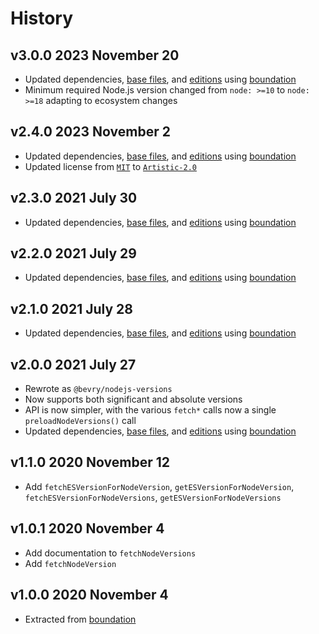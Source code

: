 # History

## v3.0.0 2023 November 20

-   Updated dependencies, [base files](https://github.com/bevry/base), and [editions](https://editions.bevry.me) using [boundation](https://github.com/bevry/boundation)
-   Minimum required Node.js version changed from `node: >=10` to `node: >=18` adapting to ecosystem changes

## v2.4.0 2023 November 2

-   Updated dependencies, [base files](https://github.com/bevry/base), and [editions](https://editions.bevry.me) using [boundation](https://github.com/bevry/boundation)
-   Updated license from [`MIT`](http://spdx.org/licenses/MIT.html) to [`Artistic-2.0`](http://spdx.org/licenses/Artistic-2.0.html)

## v2.3.0 2021 July 30

-   Updated dependencies, [base files](https://github.com/bevry/base), and [editions](https://editions.bevry.me) using [boundation](https://github.com/bevry/boundation)

## v2.2.0 2021 July 29

-   Updated dependencies, [base files](https://github.com/bevry/base), and [editions](https://editions.bevry.me) using [boundation](https://github.com/bevry/boundation)

## v2.1.0 2021 July 28

-   Updated dependencies, [base files](https://github.com/bevry/base), and [editions](https://editions.bevry.me) using [boundation](https://github.com/bevry/boundation)

## v2.0.0 2021 July 27

-   Rewrote as `@bevry/nodejs-versions`
-   Now supports both significant and absolute versions
-   API is now simpler, with the various `fetch*` calls now a single `preloadNodeVersions()` call
-   Updated dependencies, [base files](https://github.com/bevry/base), and [editions](https://editions.bevry.me) using [boundation](https://github.com/bevry/boundation)

## v1.1.0 2020 November 12

-   Add `fetchESVersionForNodeVersion`, `getESVersionForNodeVersion`, `fetchESVersionForNodeVersions`, `getESVersionForNodeVersions`

## v1.0.1 2020 November 4

-   Add documentation to `fetchNodeVersions`
-   Add `fetchNodeVersion`

## v1.0.0 2020 November 4

-   Extracted from [boundation](https://github.com/bevry/boundation/blob/dc5cf829585b319a8f033c2be8700020a3c7c191/source/node-versions.js)

